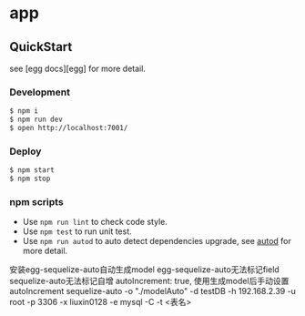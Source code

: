 # app



## QuickStart

<!-- add docs here for user -->

see [egg docs][egg] for more detail.

### Development

```bash
$ npm i
$ npm run dev
$ open http://localhost:7001/
```

### Deploy

```bash
$ npm start
$ npm stop
```

### npm scripts

- Use `npm run lint` to check code style.
- Use `npm test` to run unit test.
- Use `npm run autod` to auto detect dependencies upgrade, see [autod](https://www.npmjs.com/package/autod) for more detail.

安装egg-sequelize-auto自动生成model
egg-sequelize-auto无法标记field
sequelize-auto无法标记自增 autoIncrement: true,
使用生成model后手动设置autoIncrement
sequelize-auto -o "./modelAuto" -d testDB -h 192.168.2.39 -u root -p 3306 -x liuxin0128 -e mysql -C -t <表名> 